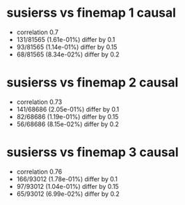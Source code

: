 # susierss vs finemap  1 causal

- correlation 0.7
- 131/81565 (1.61e-01%) differ by 0.1
- 93/81565 (1.14e-01%) differ by 0.15
- 68/81565 (8.34e-02%) differ by 0.2


# susierss vs finemap  2 causal

- correlation 0.73
- 141/68686 (2.05e-01%) differ by 0.1
- 82/68686 (1.19e-01%) differ by 0.15
- 56/68686 (8.15e-02%) differ by 0.2


# susierss vs finemap  3 causal

- correlation 0.76
- 166/93012 (1.78e-01%) differ by 0.1
- 97/93012 (1.04e-01%) differ by 0.15
- 65/93012 (6.99e-02%) differ by 0.2


